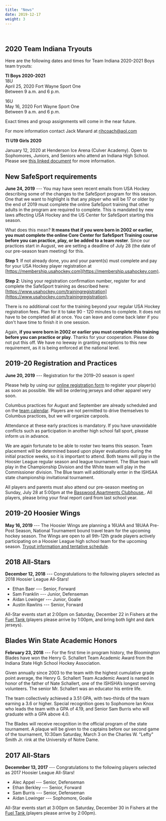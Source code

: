```yaml
---
title: "News"
date: 2019-12-17
weight: 3
---
```


<div class="sponsorcontainer">
  <a id="news-a1" href="#"><img id="news-s1" class="image sponsor"></a>
  <a id="news-a2" href="#"><img id="news-s2" class="image sponsor"></a>
</div>

2020 Team Indiana Tryouts
-------------------------

Here are the following dates and times for Team Indiana 2020-2021 Boys team tryouts:

**TI Boys 2020-2021**<br>
18U<br>
April 25, 2020 Fort Wayne Sport One<br>
Between 9 a.m. and 6 p.m.

16U<br>
May 16, 2020 Fort Wayne Sport One<br>
Between 9 a.m. and 6 p.m.

Exact times and group assignments will come in the near future.

For more information contact Jack Manard at [rihcoach@aol.com](mailto:rihcoach@aol.com)

**TI U19 Girls 2020**<br>

January 12, 2020 at Henderson Ice Arena (Culver Academy). Open to
Sophomores, Juniors, and Seniors who attend an Indiana High
School. Please see [this linked
document](https://cdn3.sportngin.com/attachments/document/80c1-2052428/TI_Tryout_Flyer.pdf)
for more information.


New SafeSport requirements
--------------------------

**June 24, 2019** --- You may have seen recent emails from USA Hockey
describing some of the changes to the SafeSport program for this
season. One that we want to highlight is that any _player_ who will be
17 or older by the end of 2019 must complete the online SafeSport
training that other adults in the program are required to
complete. This is mandated by new laws affecting USA Hockey and the US
Center for SafeSport starting this season.

What does this mean? **It means that if you were born in 2002 or
earlier, you must complete the online Core Center for SafeSport
Training course before you can practice, play, or be added to a team
roster**. Since our practices start in August, we are setting a deadline
of July 28 (the date of our pre-season team meeting) for this.

**Step 1**: If not already done, you and your parent(s) must complete
  and pay for your USA Hockey player registration at
  [https://membership.usahockey.com](https://membership.usahockey.com).

**Step 2**: Using your registration confirmation number, register for
  and complete the SafeSport training as described here:
  [https://www.usahockey.com/trainingregistration](https://www.usahockey.com/trainingregistration).

There is no additional cost for the training beyond your regular USA
Hockey registration fees. Plan for it to take 90 - 120 minutes to
complete. It does not have to be completed all at once. You can leave
and come back later if you don't have time to finish it in one
session.

Again, **if you were born in 2002 or earlier you must complete this
training before you can practice or play**. Thanks for your
cooperation. Please do not put this off. We have no leeway in granting
exceptions to this new requirement, as it is being enforced at the
national level.



2019-20 Registration and Practices
----------------------------------
**June 20, 2019** --- Registration for the 2019&ndash;20 season is open!

Please help by using our [online registration form][register] to
register your player(s) as soon as possible. We will be ordering
jerseys and other apparel very soon.

Columbus practices for August and September are already scheduled and
on the [team calendar][cal]. Players are not permitted to drive
themselves to Columbus practices, but we will organize
carpools.

Attendance at these early practices is mandatory. If you have
unavoidable conflicts such as participation in another high school
fall sport, please inform us in advance.

We are again fortunate to be able to roster two teams this
season. Team placement will be determined based upon player
evaluations during the initial practice weeks, so it is important to
attend. Both teams will play in the Hoosier League regular season and
league tournament. The Blue team will play in the Championship
Division and the White team will play in the Commissioner
division. The Blue team will additionally enter in the ISHSAA state
championship invitational tournament.

All players and parents must also attend our pre-season meeting on
Sunday, July 28 at 5:00pm at the [Basswood Apartments Clubhouse <span
class="icon fa-map-marker"></span>][basswood]. All players, please
bring your final report card from last school year.

[register]: https://docs.google.com/forms/d/e/1FAIpQLSfFEg6qO6WA38GQez_AYZ6WP0IoohR9onOODzpFjFZhp5LOEA/viewform?usp=sf_link
[carpool]: https://www.signupgenius.com/go/10C084BACAA28A0FA7-blades7/15646395
[cal]: https://calendar.google.com/calendar/embed?src=bloomingtonblades.com_68ha57pufjcnbe8htgeslaijgs%40group.calendar.google.com&ctz=America%2FNew_York

2019-20 Hoosier Wings
---------------------
**May 16, 2019** --- The Hoosier Wings are planning a 16UAA and 18UAA
Pre-Post Season, National Tournament bound travel team for the upcoming
hockey season. The Wings are open to all 9th-12th grade players
actively participating on a Hoosier League high school team for the
upcoming season.  [Tryout information and tentative
schedule](https://drive.google.com/open?id=1VNnd1cIYM_MtKV398vxXUPuaL0mCdfuP).


2018 All-Stars
--------------
**December 12, 2018** --- Congratulations to the following players selected as 2018 Hoosier League All-Stars!

- Ethan Baer --- Senior, Forward
- Sam Franklin --- Junior, Defenseman
- Aidan Lowinger --- Junior, Goalie
- Austin Rawlins --- Senior, Forward

All-Star events start at 2:00pm on
Saturday, December 22 in Fishers at the [Fuel Tank <span class="icon
fa-map-marker"></span>][fuel] (players please arrive by 1:00pm, and bring both light and dark jerseys). 


Blades Win State Academic Honors
--------------------------------
**February 23, 2018** --- For the first time in program history, the
Bloomington Blades have won the Henry G. Schallert Team Academic Award
from the Indiana State High School Hockey Association.

Given annually since 2003 to the team with the highest cumulative
grade point average, the Henry G. Schallert Team Academic Award is
named in honor of the father of Nate Schallert, one of the ISHSHA’s
longest serving volunteers. The senior Mr. Schallert was an educator
his entire life.

The team collectively achieved a 3.51 GPA, with two-thirds of the team
earning a 3.6 or higher. Special recognition goes to Sophomore
Ian Knox who leads the team with a GPA of 4.19, and Senior Sam Burris
who will graduate with a GPA above 4.0.

The Blades will receive recognition in the official program of the
state tournament. A plaque will be given to the captains before our
second game of the tournament, 10:30am Saturday, March 3 on the
Charles W. "Lefty" Smith Jr. rink at the University of Notre Dame.

2017 All-Stars
--------------
**Decemnber 13, 2017** --- Congratulations to the following players selected as 2017 Hoosier League All-Stars!

- Alec Appel --- Senior, Defenseman
- Ethan Berkley --- Senior, Forward
- Sam Burris --- Senior, Defenseman
- Aidan Lowinger --- Sophomore, Goalie

All-Star events start at 3:00pm on
Saturday, December 30 in Fishers at the [Fuel Tank <span class="icon
fa-map-marker"></span>][fuel] (players please arrive by 2:00pm). 


[basswood]: https://www.google.com/maps/place/Basswood+Apartments,+1000+S+Basswood+Cir,+Bloomington,+IN+47403/@39.1518655,-86.5708355,17z/data=!4m2!3m1!1s0x886c677a6ac12c4d:0x830c6aebc265b08
[fuel]: https://maps.google.com/maps?hl=en&q=Fuel%20Tank%20at%20Fishers%2C%209022%20E%20126th%20St%2C%20Fishers%2C%20IN%2046038%2C%20US
[jared]: mailto:jcochran@bloomingtonblades.com
